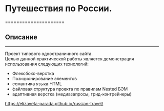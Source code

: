 # Путешествия по России.
=====================

## Описание
------------------
Проект типового одностраничного сайта.  
Целью данной практической работы является демонстрация использования  следующих технологий:   
* Флексбокс-верстка
* Позиционирование элементов  
* семантика языка HTML
* файловая структура проекта по правилам Nested БЭМ
* адаптивная верстка (медиазапросы, грид-контрейнеры)

https://elizaveta-parada.github.io/russian-travel/





